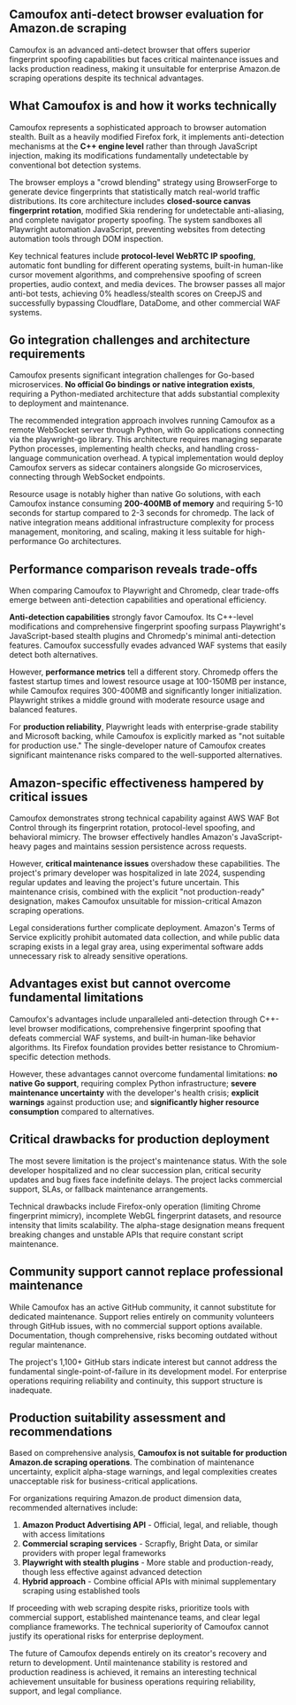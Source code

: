 ## Camoufox anti-detect browser evaluation for Amazon.de scraping

Camoufox is an advanced anti-detect browser that offers superior fingerprint spoofing capabilities but faces critical maintenance issues and lacks production readiness, making it unsuitable for enterprise Amazon.de scraping operations despite its technical advantages.

## What Camoufox is and how it works technically

Camoufox represents a sophisticated approach to browser automation stealth. Built as a heavily modified Firefox fork, it implements anti-detection mechanisms at the **C++ engine level** rather than through JavaScript injection, making its modifications fundamentally undetectable by conventional bot detection systems.

The browser employs a "crowd blending" strategy using BrowserForge to generate device fingerprints that statistically match real-world traffic distributions. Its core architecture includes **closed-source canvas fingerprint rotation**, modified Skia rendering for undetectable anti-aliasing, and complete navigator property spoofing. The system sandboxes all Playwright automation JavaScript, preventing websites from detecting automation tools through DOM inspection.

Key technical features include **protocol-level WebRTC IP spoofing**, automatic font bundling for different operating systems, built-in human-like cursor movement algorithms, and comprehensive spoofing of screen properties, audio context, and media devices. The browser passes all major anti-bot tests, achieving 0% headless/stealth scores on CreepJS and successfully bypassing Cloudflare, DataDome, and other commercial WAF systems.

## Go integration challenges and architecture requirements

Camoufox presents significant integration challenges for Go-based microservices. **No official Go bindings or native integration exists**, requiring a Python-mediated architecture that adds substantial complexity to deployment and maintenance.

The recommended integration approach involves running Camoufox as a remote WebSocket server through Python, with Go applications connecting via the playwright-go library. This architecture requires managing separate Python processes, implementing health checks, and handling cross-language communication overhead. A typical implementation would deploy Camoufox servers as sidecar containers alongside Go microservices, connecting through WebSocket endpoints.

Resource usage is notably higher than native Go solutions, with each Camoufox instance consuming **200-400MB of memory** and requiring 5-10 seconds for startup compared to 2-3 seconds for chromedp. The lack of native integration means additional infrastructure complexity for process management, monitoring, and scaling, making it less suitable for high-performance Go architectures.

## Performance comparison reveals trade-offs

When comparing Camoufox to Playwright and Chromedp, clear trade-offs emerge between anti-detection capabilities and operational efficiency.

**Anti-detection capabilities** strongly favor Camoufox. Its C++-level modifications and comprehensive fingerprint spoofing surpass Playwright's JavaScript-based stealth plugins and Chromedp's minimal anti-detection features. Camoufox successfully evades advanced WAF systems that easily detect both alternatives.

However, **performance metrics** tell a different story. Chromedp offers the fastest startup times and lowest resource usage at 100-150MB per instance, while Camoufox requires 300-400MB and significantly longer initialization. Playwright strikes a middle ground with moderate resource usage and balanced features.

For **production reliability**, Playwright leads with enterprise-grade stability and Microsoft backing, while Camoufox is explicitly marked as "not suitable for production use." The single-developer nature of Camoufox creates significant maintenance risks compared to the well-supported alternatives.

## Amazon-specific effectiveness hampered by critical issues

Camoufox demonstrates strong technical capability against AWS WAF Bot Control through its fingerprint rotation, protocol-level spoofing, and behavioral mimicry. The browser effectively handles Amazon's JavaScript-heavy pages and maintains session persistence across requests.

However, **critical maintenance issues** overshadow these capabilities. The project's primary developer was hospitalized in late 2024, suspending regular updates and leaving the project's future uncertain. This maintenance crisis, combined with the explicit "not production-ready" designation, makes Camoufox unsuitable for mission-critical Amazon scraping operations.

Legal considerations further complicate deployment. Amazon's Terms of Service explicitly prohibit automated data collection, and while public data scraping exists in a legal gray area, using experimental software adds unnecessary risk to already sensitive operations.

## Advantages exist but cannot overcome fundamental limitations

Camoufox's advantages include unparalleled anti-detection through C++-level browser modifications, comprehensive fingerprint spoofing that defeats commercial WAF systems, and built-in human-like behavior algorithms. Its Firefox foundation provides better resistance to Chromium-specific detection methods.

However, these advantages cannot overcome fundamental limitations: **no native Go support**, requiring complex Python infrastructure; **severe maintenance uncertainty** with the developer's health crisis; **explicit warnings** against production use; and **significantly higher resource consumption** compared to alternatives.

## Critical drawbacks for production deployment

The most severe limitation is the project's maintenance status. With the sole developer hospitalized and no clear succession plan, critical security updates and bug fixes face indefinite delays. The project lacks commercial support, SLAs, or fallback maintenance arrangements.

Technical drawbacks include Firefox-only operation (limiting Chrome fingerprint mimicry), incomplete WebGL fingerprint datasets, and resource intensity that limits scalability. The alpha-stage designation means frequent breaking changes and unstable APIs that require constant script maintenance.

## Community support cannot replace professional maintenance

While Camoufox has an active GitHub community, it cannot substitute for dedicated maintenance. Support relies entirely on community volunteers through GitHub issues, with no commercial support options available. Documentation, though comprehensive, risks becoming outdated without regular maintenance.

The project's 1,100+ GitHub stars indicate interest but cannot address the fundamental single-point-of-failure in its development model. For enterprise operations requiring reliability and continuity, this support structure is inadequate.

## Production suitability assessment and recommendations

Based on comprehensive analysis, **Camoufox is not suitable for production Amazon.de scraping operations**. The combination of maintenance uncertainty, explicit alpha-stage warnings, and legal complexities creates unacceptable risk for business-critical applications.

For organizations requiring Amazon.de product dimension data, recommended alternatives include:

1. **Amazon Product Advertising API** - Official, legal, and reliable, though with access limitations
2. **Commercial scraping services** - Scrapfly, Bright Data, or similar providers with proper legal frameworks
3. **Playwright with stealth plugins** - More stable and production-ready, though less effective against advanced detection
4. **Hybrid approach** - Combine official APIs with minimal supplementary scraping using established tools

If proceeding with web scraping despite risks, prioritize tools with commercial support, established maintenance teams, and clear legal compliance frameworks. The technical superiority of Camoufox cannot justify its operational risks for enterprise deployment.

The future of Camoufox depends entirely on its creator's recovery and return to development. Until maintenance stability is restored and production readiness is achieved, it remains an interesting technical achievement unsuitable for business operations requiring reliability, support, and legal compliance.
